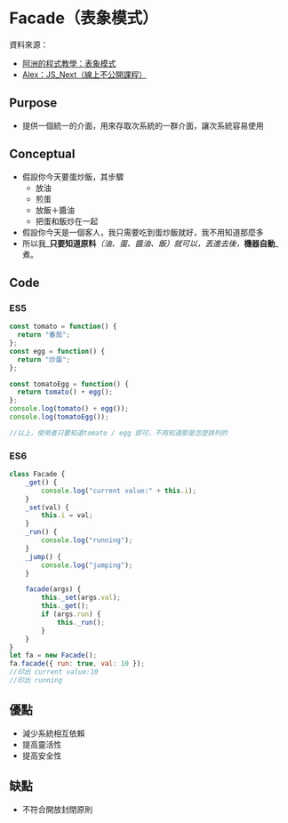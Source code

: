 # Facade（表象模式）

資料來源：

* [阿洲的程式教學：表象模式](http://monkeycoding.com/?p=975) 
* [Alex：JS\_Next（線上不公開課程）](https://www.youtube.com/user/achen224)

## Purpose

* 提供一個統一的介面，用來存取次系統的一群介面，讓次系統容易使用

## Conceptual

* 假設你今天要蛋炒飯，其步驟 
  * 放油 
  * 煎蛋 
  * 放飯＋醬油 
  * 把蛋和飯炒在一起 
* 假設你今天是一個客人，我只需要吃到蛋炒飯就好，我不用知道那麼多 
* 所以我_**只要知道原料**_（油、蛋、醬油、飯）就可以，丟進去後，_**機器自動**_煮。

## Code

### ES5

```javascript
const tomato = function() {
  return "番茄";
};
const egg = function() {
  return "炒蛋";
};

const tomatoEgg = function() {
  return tomato() + egg();
};
console.log(tomato() + egg());
console.log(tomatoEgg());

//以上，使用者只要知道tomato / egg 即可，不用知道那是怎麼排列的
```

### ES6

```javascript
class Facade {
    _get() {
        console.log("current value:" + this.i);
    }
    _set(val) {
        this.i = val;
    }
    _run() {
        console.log("running");
    }
    _jump() {
        console.log("jumping");
    }

    facade(args) {
        this._set(args.val);
        this._get();
        if (args.run) {
            this._run();
        }
    }
}
let fa = new Facade();
fa.facade({ run: true, val: 10 });
//印出 current value:10
//印出 running
```

## 優點

* 減少系統相互依賴 
* 提高靈活性 
* 提高安全性

## 缺點

* 不符合開放封閉原則









